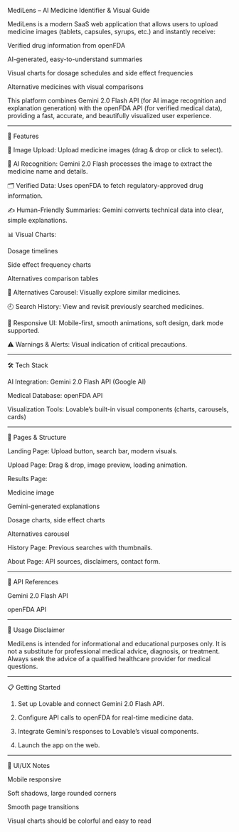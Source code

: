 MediLens – AI Medicine Identifier & Visual Guide

MediLens is a modern SaaS web application that allows users to upload medicine images (tablets, capsules, syrups, etc.) and instantly receive:

Verified drug information from openFDA

AI-generated, easy-to-understand summaries

Visual charts for dosage schedules and side effect frequencies

Alternative medicines with visual comparisons


This platform combines Gemini 2.0 Flash API (for AI image recognition and explanation generation) with the openFDA API (for verified medical data), providing a fast, accurate, and beautifully visualized user experience.


---

🚀 Features

📸 Image Upload: Upload medicine images (drag & drop or click to select).

🧠 AI Recognition: Gemini 2.0 Flash processes the image to extract the medicine name and details.

🗂 Verified Data: Uses openFDA to fetch regulatory-approved drug information.

✍️ Human-Friendly Summaries: Gemini converts technical data into clear, simple explanations.

📊 Visual Charts:

Dosage timelines

Side effect frequency charts

Alternatives comparison tables


🎠 Alternatives Carousel: Visually explore similar medicines.

🕘 Search History: View and revisit previously searched medicines.

📱 Responsive UI: Mobile-first, smooth animations, soft design, dark mode supported.

⚠️ Warnings & Alerts: Visual indication of critical precautions.



---

🛠️ Tech Stack

AI Integration: Gemini 2.0 Flash API (Google AI)

Medical Database: openFDA API

Visualization Tools: Lovable’s built-in visual components (charts, carousels, cards)



---

📂 Pages & Structure

Landing Page: Upload button, search bar, modern visuals.

Upload Page: Drag & drop, image preview, loading animation.

Results Page:

Medicine image

Gemini-generated explanations

Dosage charts, side effect charts

Alternatives carousel


History Page: Previous searches with thumbnails.

About Page: API sources, disclaimers, contact form.



---

🔗 API References

Gemini 2.0 Flash API

openFDA API



---

🚦 Usage Disclaimer

MediLens is intended for informational and educational purposes only. It is not a substitute for professional medical advice, diagnosis, or treatment. Always seek the advice of a qualified healthcare provider for medical questions.


---

📋 Getting Started

1. Set up Lovable and connect Gemini 2.0 Flash API.


2. Configure API calls to openFDA for real-time medicine data.


3. Integrate Gemini’s responses to Lovable’s visual components.


4. Launch the app on the web.




---

🎨 UI/UX Notes

Mobile responsive

Soft shadows, large rounded corners

Smooth page transitions

Visual charts should be colorful and easy to read
